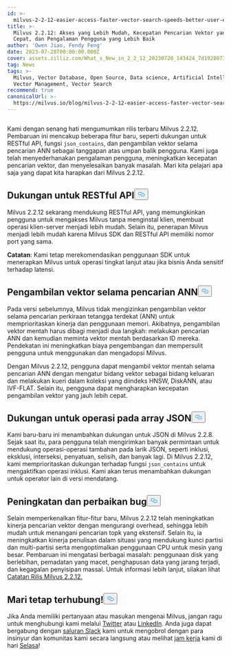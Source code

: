 ```yaml
---
id: >-
  milvus-2-2-12-easier-access-faster-vector-search-speeds-better-user-experience.md
title: >-
  Milvus 2.2.12: Akses yang Lebih Mudah, Kecepatan Pencarian Vektor yang Lebih
  Cepat, dan Pengalaman Pengguna yang Lebih Baik
author: 'Owen Jiao, Fendy Feng'
date: 2023-07-28T00:00:00.000Z
cover: assets.zilliz.com/What_s_New_in_2_2_12_20230720_143424_7d19280738.png
tag: News
tags: >-
  Milvus, Vector Database, Open Source, Data science, Artificial Intelligence,
  Vector Management, Vector Search
recommend: true
canonicalUrl: >-
  https://milvus.io/blog/milvus-2-2-12-easier-access-faster-vector-search-speeds-better-user-experience.md
---
```

<p>
  <span class="img-wrapper">
    <img translate="no" src="https://assets.zilliz.com/What_s_New_in_2_2_12_20230720_143424_7d19280738.png" alt="" class="doc-image" id="" />
    <span></span>
  </span>
</p>
<p>Kami dengan senang hati mengumumkan rilis terbaru Milvus 2.2.12. Pembaruan ini mencakup beberapa fitur baru, seperti dukungan untuk RESTful API, fungsi <code translate="no">json_contains</code>, dan pengambilan vektor selama pencarian ANN sebagai tanggapan atas umpan balik pengguna. Kami juga telah menyederhanakan pengalaman pengguna, meningkatkan kecepatan pencarian vektor, dan menyelesaikan banyak masalah. Mari kita pelajari apa saja yang dapat kita harapkan dari Milvus 2.2.12.</p>
<h2 id="Support-for-RESTful-API" class="common-anchor-header">Dukungan untuk RESTful API<button data-href="#Support-for-RESTful-API" class="anchor-icon" translate="no">
      <svg translate="no"
        aria-hidden="true"
        focusable="false"
        height="20"
        version="1.1"
        viewBox="0 0 16 16"
        width="16"
      >
        <path
          fill="#0092E4"
          fill-rule="evenodd"
          d="M4 9h1v1H4c-1.5 0-3-1.69-3-3.5S2.55 3 4 3h4c1.45 0 3 1.69 3 3.5 0 1.41-.91 2.72-2 3.25V8.59c.58-.45 1-1.27 1-2.09C10 5.22 8.98 4 8 4H4c-.98 0-2 1.22-2 2.5S3 9 4 9zm9-3h-1v1h1c1 0 2 1.22 2 2.5S13.98 12 13 12H9c-.98 0-2-1.22-2-2.5 0-.83.42-1.64 1-2.09V6.25c-1.09.53-2 1.84-2 3.25C6 11.31 7.55 13 9 13h4c1.45 0 3-1.69 3-3.5S14.5 6 13 6z"
        ></path>
      </svg>
    </button></h2><p>Milvus 2.2.12 sekarang mendukung RESTful API, yang memungkinkan pengguna untuk mengakses Milvus tanpa menginstal klien, membuat operasi klien-server menjadi lebih mudah. Selain itu, penerapan Milvus menjadi lebih mudah karena Milvus SDK dan RESTful API memiliki nomor port yang sama.</p>
<p><strong>Catatan</strong>: Kami tetap merekomendasikan penggunaan SDK untuk menerapkan Milvus untuk operasi tingkat lanjut atau jika bisnis Anda sensitif terhadap latensi.</p>
<h2 id="Vector-retrieval-during-ANN-searches" class="common-anchor-header">Pengambilan vektor selama pencarian ANN<button data-href="#Vector-retrieval-during-ANN-searches" class="anchor-icon" translate="no">
      <svg translate="no"
        aria-hidden="true"
        focusable="false"
        height="20"
        version="1.1"
        viewBox="0 0 16 16"
        width="16"
      >
        <path
          fill="#0092E4"
          fill-rule="evenodd"
          d="M4 9h1v1H4c-1.5 0-3-1.69-3-3.5S2.55 3 4 3h4c1.45 0 3 1.69 3 3.5 0 1.41-.91 2.72-2 3.25V8.59c.58-.45 1-1.27 1-2.09C10 5.22 8.98 4 8 4H4c-.98 0-2 1.22-2 2.5S3 9 4 9zm9-3h-1v1h1c1 0 2 1.22 2 2.5S13.98 12 13 12H9c-.98 0-2-1.22-2-2.5 0-.83.42-1.64 1-2.09V6.25c-1.09.53-2 1.84-2 3.25C6 11.31 7.55 13 9 13h4c1.45 0 3-1.69 3-3.5S14.5 6 13 6z"
        ></path>
      </svg>
    </button></h2><p>Pada versi sebelumnya, Milvus tidak mengizinkan pengambilan vektor selama pencarian perkiraan tetangga terdekat (ANN) untuk memprioritaskan kinerja dan penggunaan memori. Akibatnya, pengambilan vektor mentah harus dibagi menjadi dua langkah: melakukan pencarian ANN dan kemudian meminta vektor mentah berdasarkan ID mereka. Pendekatan ini meningkatkan biaya pengembangan dan mempersulit pengguna untuk menggunakan dan mengadopsi Milvus.</p>
<p>Dengan Milvus 2.2.12, pengguna dapat mengambil vektor mentah selama pencarian ANN dengan mengatur bidang vektor sebagai bidang keluaran dan melakukan kueri dalam koleksi yang diindeks HNSW, DiskANN, atau IVF-FLAT. Selain itu, pengguna dapat mengharapkan kecepatan pengambilan vektor yang jauh lebih cepat.</p>
<h2 id="Support-for-operations-on-JSON-arrays" class="common-anchor-header">Dukungan untuk operasi pada array JSON<button data-href="#Support-for-operations-on-JSON-arrays" class="anchor-icon" translate="no">
      <svg translate="no"
        aria-hidden="true"
        focusable="false"
        height="20"
        version="1.1"
        viewBox="0 0 16 16"
        width="16"
      >
        <path
          fill="#0092E4"
          fill-rule="evenodd"
          d="M4 9h1v1H4c-1.5 0-3-1.69-3-3.5S2.55 3 4 3h4c1.45 0 3 1.69 3 3.5 0 1.41-.91 2.72-2 3.25V8.59c.58-.45 1-1.27 1-2.09C10 5.22 8.98 4 8 4H4c-.98 0-2 1.22-2 2.5S3 9 4 9zm9-3h-1v1h1c1 0 2 1.22 2 2.5S13.98 12 13 12H9c-.98 0-2-1.22-2-2.5 0-.83.42-1.64 1-2.09V6.25c-1.09.53-2 1.84-2 3.25C6 11.31 7.55 13 9 13h4c1.45 0 3-1.69 3-3.5S14.5 6 13 6z"
        ></path>
      </svg>
    </button></h2><p>Kami baru-baru ini menambahkan dukungan untuk JSON di Milvus 2.2.8. Sejak saat itu, para pengguna telah mengirimkan banyak permintaan untuk mendukung operasi-operasi tambahan pada larik JSON, seperti inklusi, eksklusi, interseksi, penyatuan, selisih, dan banyak lagi. Di Milvus 2.2.12, kami memprioritaskan dukungan terhadap fungsi <code translate="no">json_contains</code> untuk mengaktifkan operasi inklusi. Kami akan terus menambahkan dukungan untuk operator lain di versi mendatang.</p>
<h2 id="Enhancements-and-bug-fixes" class="common-anchor-header">Peningkatan dan perbaikan bug<button data-href="#Enhancements-and-bug-fixes" class="anchor-icon" translate="no">
      <svg translate="no"
        aria-hidden="true"
        focusable="false"
        height="20"
        version="1.1"
        viewBox="0 0 16 16"
        width="16"
      >
        <path
          fill="#0092E4"
          fill-rule="evenodd"
          d="M4 9h1v1H4c-1.5 0-3-1.69-3-3.5S2.55 3 4 3h4c1.45 0 3 1.69 3 3.5 0 1.41-.91 2.72-2 3.25V8.59c.58-.45 1-1.27 1-2.09C10 5.22 8.98 4 8 4H4c-.98 0-2 1.22-2 2.5S3 9 4 9zm9-3h-1v1h1c1 0 2 1.22 2 2.5S13.98 12 13 12H9c-.98 0-2-1.22-2-2.5 0-.83.42-1.64 1-2.09V6.25c-1.09.53-2 1.84-2 3.25C6 11.31 7.55 13 9 13h4c1.45 0 3-1.69 3-3.5S14.5 6 13 6z"
        ></path>
      </svg>
    </button></h2><p>Selain memperkenalkan fitur-fitur baru, Milvus 2.2.12 telah meningkatkan kinerja pencarian vektor dengan mengurangi overhead, sehingga lebih mudah untuk menangani pencarian topk yang ekstensif. Selain itu, ia meningkatkan kinerja penulisan dalam situasi yang mendukung kunci partisi dan multi-partisi serta mengoptimalkan penggunaan CPU untuk mesin yang besar. Pembaruan ini mengatasi berbagai masalah: penggunaan disk yang berlebihan, pemadatan yang macet, penghapusan data yang jarang terjadi, dan kegagalan penyisipan massal. Untuk informasi lebih lanjut, silakan lihat <a href="https://milvus.io/docs/release_notes.md#2212">Catatan Rilis Milvus 2.2.12.</a></p>
<h2 id="Lets-keep-in-touch" class="common-anchor-header">Mari tetap terhubung!<button data-href="#Lets-keep-in-touch" class="anchor-icon" translate="no">
      <svg translate="no"
        aria-hidden="true"
        focusable="false"
        height="20"
        version="1.1"
        viewBox="0 0 16 16"
        width="16"
      >
        <path
          fill="#0092E4"
          fill-rule="evenodd"
          d="M4 9h1v1H4c-1.5 0-3-1.69-3-3.5S2.55 3 4 3h4c1.45 0 3 1.69 3 3.5 0 1.41-.91 2.72-2 3.25V8.59c.58-.45 1-1.27 1-2.09C10 5.22 8.98 4 8 4H4c-.98 0-2 1.22-2 2.5S3 9 4 9zm9-3h-1v1h1c1 0 2 1.22 2 2.5S13.98 12 13 12H9c-.98 0-2-1.22-2-2.5 0-.83.42-1.64 1-2.09V6.25c-1.09.53-2 1.84-2 3.25C6 11.31 7.55 13 9 13h4c1.45 0 3-1.69 3-3.5S14.5 6 13 6z"
        ></path>
      </svg>
    </button></h2><p>Jika Anda memiliki pertanyaan atau masukan mengenai Milvus, jangan ragu untuk menghubungi kami melalui <a href="https://twitter.com/milvusio">Twitter</a> atau <a href="https://www.linkedin.com/company/the-milvus-project">LinkedIn</a>. Anda juga dapat bergabung dengan <a href="https://milvus.io/slack/">saluran Slack</a> kami untuk mengobrol dengan para insinyur dan komunitas kami secara langsung atau melihat <a href="https://us02web.zoom.us/meeting/register/tZ0pcO6vrzsuEtVAuGTpNdb6lGnsPBzGfQ1T#/registration">jam kerja</a> kami di hari <a href="https://us02web.zoom.us/meeting/register/tZ0pcO6vrzsuEtVAuGTpNdb6lGnsPBzGfQ1T#/registration">Selasa</a>!</p>
